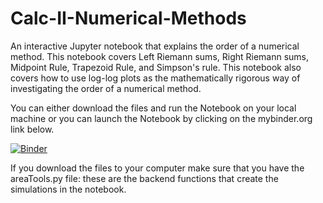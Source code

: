 # Calc-II-Numerical-Methods
An interactive Jupyter notebook that explains the order of a numerical method. This notebook covers Left Riemann sums, Right Riemann sums, Midpoint Rule, Trapezoid Rule, and Simpson's rule. This notebook also covers how to use log-log plots as the mathematically rigorous way of investigating the order of a numerical method.

You can either download the files and run the Notebook on your local machine or you can launch the Notebook by clicking on the mybinder.org link below.

[![Binder](http://mybinder.org/badge.svg)](http://mybinder.org:/repo/kmcquighan/calc-ii-numerical-methods)

If you download the files to your computer make sure that you have the areaTools.py file: these are the backend functions that create the simulations in the notebook.
